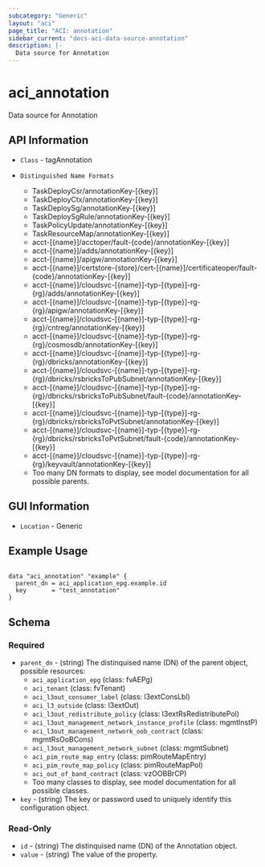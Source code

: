 ```yaml
---
subcategory: "Generic"
layout: "aci"
page_title: "ACI: annotation"
sidebar_current: "docs-aci-data-source-annotation"
description: |-
  Data source for Annotation
---
```


# aci_annotation #

Data source for Annotation

## API Information ##

* `Class` - tagAnnotation

* `Distinguished Name Formats`
  - TaskDeployCsr/annotationKey-[{key}]
  - TaskDeployCtx/annotationKey-[{key}]
  - TaskDeploySg/annotationKey-[{key}]
  - TaskDeploySgRule/annotationKey-[{key}]
  - TaskPolicyUpdate/annotationKey-[{key}]
  - TaskResourceMap/annotationKey-[{key}]
  - acct-[{name}]/acctoper/fault-{code}/annotationKey-[{key}]
  - acct-[{name}]/adds/annotationKey-[{key}]
  - acct-[{name}]/apigw/annotationKey-[{key}]
  - acct-[{name}]/certstore-{store}/cert-[{name}]/certificateoper/fault-{code}/annotationKey-[{key}]
  - acct-[{name}]/cloudsvc-[{name}]-typ-[{type}]-rg-{rg}/adds/annotationKey-[{key}]
  - acct-[{name}]/cloudsvc-[{name}]-typ-[{type}]-rg-{rg}/apigw/annotationKey-[{key}]
  - acct-[{name}]/cloudsvc-[{name}]-typ-[{type}]-rg-{rg}/cntreg/annotationKey-[{key}]
  - acct-[{name}]/cloudsvc-[{name}]-typ-[{type}]-rg-{rg}/cosmosdb/annotationKey-[{key}]
  - acct-[{name}]/cloudsvc-[{name}]-typ-[{type}]-rg-{rg}/dbricks/annotationKey-[{key}]
  - acct-[{name}]/cloudsvc-[{name}]-typ-[{type}]-rg-{rg}/dbricks/rsbricksToPubSubnet/annotationKey-[{key}]
  - acct-[{name}]/cloudsvc-[{name}]-typ-[{type}]-rg-{rg}/dbricks/rsbricksToPubSubnet/fault-{code}/annotationKey-[{key}]
  - acct-[{name}]/cloudsvc-[{name}]-typ-[{type}]-rg-{rg}/dbricks/rsbricksToPvtSubnet/annotationKey-[{key}]
  - acct-[{name}]/cloudsvc-[{name}]-typ-[{type}]-rg-{rg}/dbricks/rsbricksToPvtSubnet/fault-{code}/annotationKey-[{key}]
  - acct-[{name}]/cloudsvc-[{name}]-typ-[{type}]-rg-{rg}/keyvault/annotationKey-[{key}]
  - Too many DN formats to display, see model documentation for all possible parents.

## GUI Information ##

* `Location` - Generic

## Example Usage ##

```hcl

data "aci_annotation" "example" {
  parent_dn = aci_application_epg.example.id
  key       = "test_annotation"
}

```

## Schema

### Required

* `parent_dn` - (string) The distinquised name (DN) of the parent object, possible resources:
  - `aci_application_epg` (class: fvAEPg)
  - `aci_tenant` (class: fvTenant)
  - `aci_l3out_consumer_label` (class: l3extConsLbl)
  - `aci_l3_outside` (class: l3extOut)
  - `aci_l3out_redistribute_policy` (class: l3extRsRedistributePol)
  - `aci_l3out_management_network_instance_profile` (class: mgmtInstP)
  - `aci_l3out_management_network_oob_contract` (class: mgmtRsOoBCons)
  - `aci_l3out_management_network_subnet` (class: mgmtSubnet)
  - `aci_pim_route_map_entry` (class: pimRouteMapEntry)
  - `aci_pim_route_map_policy` (class: pimRouteMapPol)
  - `aci_out_of_band_contract` (class: vzOOBBrCP)
  - Too many classes to display, see model documentation for all possible classes.
* `key` - (string) The key or password used to uniquely identify this configuration object.

### Read-Only

* `id` - (string) The distinquised name (DN) of the Annotation object.
* `value` - (string) The value of the property.
